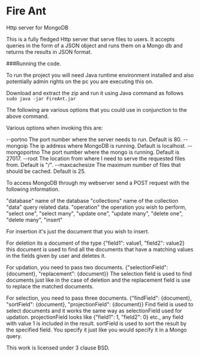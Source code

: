 # Fire Ant
Http server for MongoDB

This is a fully fledged Http server that serve files to users. It accepts queries in the form of a JSON object and runs them on a Mongo db and returns the results in JSON format.

###Running the code.

To run the project you will need Java runtime environment installed and also potentially admin rights on the pc you are executing this on.

Download and extract the zip and run it using Java command as follows
`sudo java -jar FireAnt.jar`

The following are various options that you could use in conjunction to the above command.

Various options when invoking this are:

--portno  The port number where the server needs to run. Default is 80.
--mongoip The ip address where MongoDB is running. Default is localhost.
--mongoportno The port number where the mongo is running. Default is 27017.
--root The location from where I need to serve the requested files from. Default is "/".
--maxcachesize The maximum number of files that should be cached. Default is 25.

To access MongoDB through my webserver send a POST request with the following information.

"database" name of the database
"collections" name of the collection
"data" query related data.
"operation" the operation you wish to perform, "select one", "select many", "update one", "update many", "delete one", "delete many", "insert"

For insertion it's just the document that you wish to insert.

For deletion its a document of the type {"field1": value1, "field2": value2} this document is used to find all the documents that have a matching values in the fields given by user and deletes it.

For updation, you need to pass two documents. {"selectionField": {document}, "replacement": {document}} The selection field is used to find documents just like in the case of deletion and the replacement field is use to replace the matched documents.

For selection, you need to pass three documents. {"findField": {document}, "sortField": {document}, "projectionField": {document}}
Find field is used to select documents and it works the same way as selectionField used for updation. projectionField looks like {"field1": 1, "field2": 0} etc., any field with value 1 is included in the result. sortField is used to sort the result by the specified field. You specify it just like you would specify it in a Mongo query.

This work is licensed under 3 clause BSD. 
